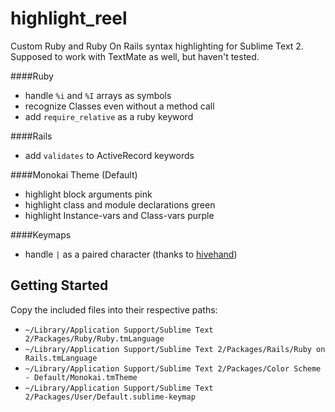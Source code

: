 highlight_reel
==============

Custom Ruby and Ruby On Rails syntax highlighting for Sublime Text 2. Supposed to work with TextMate as well, but haven't tested.

####Ruby
 - handle `%i` and `%I` arrays as symbols
 - recognize Classes even without a method call
 - add `require_relative` as a ruby keyword

####Rails
 - add `validates` to ActiveRecord keywords

####Monokai Theme (Default)
 - highlight block arguments pink
 - highlight class and module declarations green
 - highlight Instance-vars and Class-vars purple

####Keymaps
 - handle `|` as a paired character (thanks to [hivehand](https://github.com/hivehand/rt_st2))


Getting Started
---------------

Copy the included files into their respective paths:

- `~/Library/Application Support/Sublime Text 2/Packages/Ruby/Ruby.tmLanguage`
- `~/Library/Application Support/Sublime Text 2/Packages/Rails/Ruby on Rails.tmLanguage`
- `~/Library/Application Support/Sublime Text 2/Packages/Color Scheme - Default/Monokai.tmTheme`
- `~/Library/Application Support/Sublime Text 2/Packages/User/Default.sublime-keymap`
